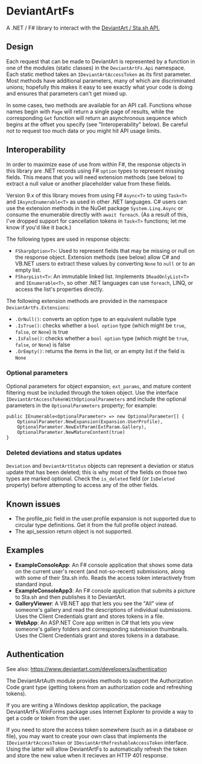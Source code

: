 # DeviantArtFs

A .NET / F# library to interact with the [DeviantArt / Sta.sh API.](https://www.deviantart.com/developers/http/v1/20200519)

## Design

Each request that can be made to DeviantArt is represented by a function
in one of the modules (static classes) in the `DeviantArtFs.Api` namespace.
Each static method takes an `IDeviantArtAccessToken` as its first parameter.
Most methods have additional parameters, many of which are discriminated
unions; hopefully this makes it easy to see exactly what your code is doing
and ensures that parameters can't get mixed up.

In some cases, two methods are available for an API call. Functions whose
names begin with `Page` will return a single page of results, while the
corresponding `Get` function will return an asynchronous sequence which
begins at the offset you specify (see "Interoperability" below). Be careful
not to request too much data or you might hit API usage limits.

## Interoperability

In order to maximize ease of use from within F#, the response objects in this
library are .NET records using F# `option` types to represent missing fields.
This means that you will need extension methods (see below) to extract a null
value or another placeholder value from these fields.

Version 9.x of this library moves from using F# `Async<T>` to using `Task<T>`
and `IAsyncEnumerable<T>` as used in other .NET languages. C# users can use
the extension methods in the NuGet package `System.Linq.Async` or consume the
enumerable directly with `await foreach`. (As a result of this, I've dropped
support for cancellation tokens in `Task<T>` functions; let me know if you'd
like it back.)

The following types are used in response objects:

* `FSharpOption<T>`: Used to represent fields that may be missing or null on
  the response object. Extension methods (see below) allow C# and VB.NET users
  to extract these values by converting `None` to `null` or to an empty list.
* `FSharpList<T>`: An immutable linked list. Implements `IReadOnlyList<T>` and
  `IEnumerable<T>`, so other .NET languages can use `foreach`, LINQ, or access
  the list's properties directly.

The following extension methods are provided in the namespace `DeviantArtFs.Extensions`:

* `.OrNull()`: converts an option type to an equivalent nullable type
* `.IsTrue()`: checks whether a `bool option` type (which might be `true`, `false`, or `None`) is true
* `.IsFalse()`: checks whether a `bool option` type (which might be `true`, `false`, or `None`) is false
* `.OrEmpty()`: returns the items in the list, or an empty list if the field is `None`

### Optional parameters

Optional parameters for object expansion, `ext_params`, and mature content
filtering must be included through the token object. Use the interface
`IDeviantArtAccessTokenWithOptionalParameters` and include the optional
parameters in the `OptionalParameters` property; for example:

    public IEnumerable<OptionalParameter> => new OptionalParameter[] {
        OptionalParameter.NewExpansion(Expansion.UserProfile),
        OptionalParameter.NewExtParam(ExtParam.Gallery),
        OptionalParameter.NewMatureContent(true)
    }

### Deleted deviations and status updates

`Deviation` and `DeviantArtStatus` objects can represent a deviation or status
update that has been deleted; this is why most of the fields on those two
types are marked optional. Check the `is_deleted` field (or `IsDeleted`
property) before attempting to access any of the other fields.

## Known issues

* The profile_pic field in the user.profile expansion is not supported due to circular type definitions. Get it from the full profile object instead.
* The api_session return object is not supported.

## Examples

* **ExampleConsoleApp**: An F# console application that shows some data on the
  current user's recent (and not-so-recent) submissions, along with some of
  their Sta.sh info. Reads the access token interactively from standard input.
* **ExampleConsoleApp3**: An F# console application that submits a picture to
  Sta.sh and then publishes it to DeviantArt.
* **GalleryViewer**: A VB.NET app that lets you see the "All" view of
  someone's gallery and read the descriptions of individual submissions.
  Uses the Client Credentials grant and stores tokens in a file.
* **WebApp**: An ASP.NET Core app written in C# that lets you view
  someone's gallery folders and corresponding submission thumbnails.
  Uses the Client Credentials grant and stores tokens in a database.

## Authentication

See also: https://www.deviantart.com/developers/authentication

The DeviantArtAuth module provides methods to support the Authorization Code
grant type (getting tokens from an authorization code and refreshing tokens).

If you are writing a Windows desktop application, the package
DeviantArtFs.WinForms package uses Internet Explorer to provide a way to get a
code or token from the user.

If you need to store the access token somewhere (such as in a database or
file), you may want to create your own class that implements the
`IDeviantArtAccessToken` or `IDeviantArtRefreshableAccessToken` interface.
Using the latter will allow DeviantArtFs to automatically refresh the token
and store the new value when it recieves an HTTP 401 response.
